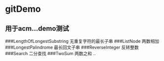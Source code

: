 # gitDemo
## 用于acm...demo测试
###LengthOfLongestSubstring   无重复字符的最长子串
###ListNode 两数相加
###LongestPalindrome 最长回文子串
###ReverseInteger 反转整数
###Search 二分查找
###TwoSum 两数之和
..		
